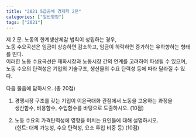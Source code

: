 ```yaml
---
title: "2021 5급공채 경제학 2문"
categories: ["일반행정"]
tags: ["2021"]
---
```


제 2 문. 노동의 한계생산체감 법칙이 성립하는 경우,  
노동 수요곡선은 임금이 상승하면 감소하고, 임금이 하락하면 증가하는 우하향하는 형태를 띤다.  
이러한 노동 수요곡선은 재화시장과 노동시장 간의 연계를 고려하여 파생될 수 있으며,  
노동 수요의 탄력성은 기업의 기술구조, 생산물의 수요 탄력성 등에 따라 달라질 수 있다.

다음 물음에 답하시오. (총 20점)

1) 경쟁시장 구조를 갖는 기업이 이윤극대화 관점에서 노동을 고용하는 과정을  
생산함수, 비용함수, 수입함수를 바탕으로 도출하시오. (10점)

2) 노동 수요의 가격탄력성에 영향을 미치는 요인들에 대해 설명하시오.  
(힌트: 대체 가능성, 수요 탄력성, 요소 투입 비중 등) (10점)

